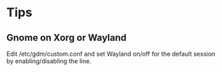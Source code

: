 # Tips

## Gnome on Xorg or Wayland

Edit /etc/gdm/custom.conf and set Wayland on/off for the default session by enabling/disabling the line.
